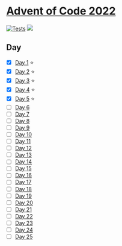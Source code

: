 # [Advent of Code 2022](https://adventofcode.com/2022)

[![Tests](https://github.com/neogeek/advent-of-code-2022/actions/workflows/test.workflow.yml/badge.svg)](https://github.com/neogeek/advent-of-code-2022/actions/workflows/test.workflow.yml)
![](https://img.shields.io/badge/advent%20of%20code%202022-10%E2%AD%90%EF%B8%8F-brightgreen)

## Day

- [x] [Day 1](days/day_01) ⭐️
- [x] [Day 2](days/day_02) ⭐️
- [x] [Day 3](days/day_03) ⭐️
- [x] [Day 4](days/day_04) ⭐️
- [x] [Day 5](days/day_05) ⭐️
- [ ] [Day 6](days/day_06)
- [ ] [Day 7](days/day_07)
- [ ] [Day 8](days/day_08)
- [ ] [Day 9](days/day_09)
- [ ] [Day 10](days/day_10)
- [ ] [Day 11](days/day_11)
- [ ] [Day 12](days/day_12)
- [ ] [Day 13](days/day_13)
- [ ] [Day 14](days/day_14)
- [ ] [Day 15](days/day_15)
- [ ] [Day 16](days/day_16)
- [ ] [Day 17](days/day_17)
- [ ] [Day 18](days/day_18)
- [ ] [Day 19](days/day_19)
- [ ] [Day 20](days/day_20)
- [ ] [Day 21](days/day_21)
- [ ] [Day 22](days/day_22)
- [ ] [Day 23](days/day_23)
- [ ] [Day 24](days/day_24)
- [ ] [Day 25](days/day_25)
